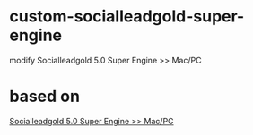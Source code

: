 # custom-socialleadgold-super-engine
modify Socialleadgold 5.0 Super Engine >> Mac/PC

# based on
[Socialleadgold 5.0 Super Engine >> Mac/PC](https://chrome.google.com/webstore/detail/socialleadgold-50-super-e/jfginplegpahjmcmohkcpnigckmfnajn)